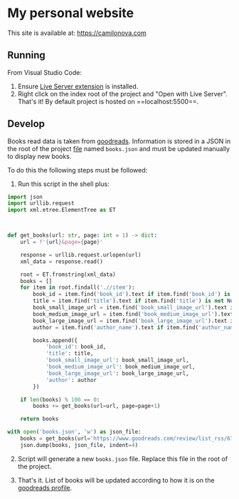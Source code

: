 # My personal website

This site is available at: https://camilonova.com

## Running

From Visual Studio Code:
1. Ensure [Live Server extension](https://marketplace.visualstudio.com/items?itemName=ritwickdey.LiveServer) is installed.
2. Right click on the index root of the project and "Open with Live Server". That's it! By default project is hosted on ==localhost:5500==.

## Develop

Books read data is taken from [goodreads](https://www.goodreads.com/user/show/67012247-camilo-nova). Information is stored in a JSON in the root of the project [file](./books.json) named ``books.json`` and must be updated manually to display new books.

To do this the following steps must be followed:
1. Run this script in the shell plus:

```Python
import json
import urllib.request
import xml.etree.ElementTree as ET



def get_books(url: str, page: int = 1) -> dict:
    url = f'{url}&page={page}'

    response = urllib.request.urlopen(url)
    xml_data = response.read()

    root = ET.fromstring(xml_data)
    books = []
    for item in root.findall('.//item'):
        book_id = item.find('book_id').text if item.find('book_id') is not None else ''
        title = item.find('title').text if item.find('title') is not None else ''
        book_small_image_url = item.find('book_small_image_url').text if item.find('book_small_image_url') is not None else ''
        book_medium_image_url = item.find('book_medium_image_url').text if item.find('book_medium_image_url') is not None else ''
        book_large_image_url = item.find('book_large_image_url').text if item.find('book_large_image_url') is not None else ''
        author = item.find('author_name').text if item.find('author_name') is not None else ''

        books.append({
            'book_id': book_id,
            'title': title,
            'book_small_image_url': book_small_image_url,
            'book_medium_image_url': book_medium_image_url,
            'book_large_image_url': book_large_image_url,
            'author': author
        })

    if len(books) % 100 == 0:
        books += get_books(url=url, page=page+1)

    return books

with open('books.json', 'w') as json_file:
    books = get_books(url='https://www.goodreads.com/review/list_rss/67012247?shelf=read')
    json.dump(books, json_file, indent=4)
```

2. Script will generate a new ``books.json`` file. Replace this file in the root of the project.

3. That's it. List of books will be updated according to how it is on the [goodreads profile](https://www.goodreads.com/review/list/67012247?shelf=read).
